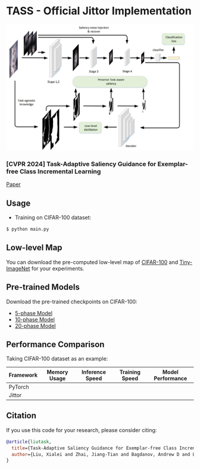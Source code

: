 # TASS - Official Jittor Implementation

![](./thumbnail.jpg)

### [CVPR 2024] Task-Adaptive Saliency Guidance for Exemplar-free Class Incremental Learning

[Paper](https://arxiv.org/abs/2212.08251)

## Usage

* Training on CIFAR-100 dataset:
```bash
$ python main.py
```

## Low-level Map
You can download the pre-computed low-level map of [CIFAR-100](https://drive.google.com/file/d/1u1-67sNN8ED4PKOtdcy67mU3Dp9omv-8/view) and [Tiny-ImageNet](https://drive.google.com/file/d/1Jk9V0tdtkExZm60OW7wa2Q4PnEihPi2n/view?usp=drive_link) for your experiments.

## Pre-trained Models  
Download the pre-trained checkpoints on CIFAR-100:
- [5-phase Model](https://drive.google.com/file/d/1i3ANLwQ53Or2WLhijAAamFemLXdoO-QU/view?usp=drive_link)
- [10-phase Model](https://drive.google.com/file/d/1inlZQpjlDSNTmTVSVF_3kkLSp11vEOcM/view?usp=drive_link)
- [20-phase Model](https://drive.google.com/file/d/1ZRIj_X0DqnLNdcuZ9FvN8CQEm6AYHVEp/view?usp=drive_link)

## Performance Comparison

Taking CIFAR-100 dataset as an example:

| Framework | Memory Usage | Inference Speed | Training Speed | Model Performance |
|-----------|-------------|----------------|---------------|------------------|
| PyTorch   |             |                |               |                  |
| Jittor    |             |                |               |                  |

## Citation
If you use this code for your research, please consider citing:
```bibtex
@article{liutask,
  title={Task-Adaptive Saliency Guidance for Exemplar-free Class Incremental Learning},
  author={Liu, Xialei and Zhai, Jiang-Tian and Bagdanov, Andrew D and Li, Ke and Cheng, Ming-Ming}
}
